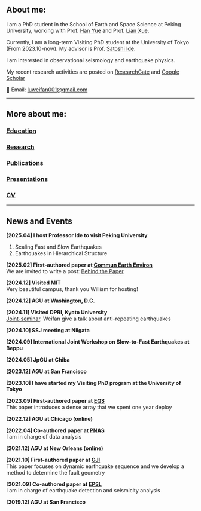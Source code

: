 ## About me:

 I am a PhD student in the School of Earth and Space Science at Peking University, working with Prof. [Han Yue](http://geophy.pku.edu.cn/pubtphp/yuehan/english/) and Prof. [Lian Xue](http://geophy.pku.edu.cn/people/xuelian/).  
 
Currently, I am a long-term Visiting PhD student at the University of Tokyo (From 2023.10-now). My advisor is Prof. [Satoshi Ide](https://www.s.u-tokyo.ac.jp/en/people/ide_satoshi/).
 
I am interested in observational seismology and earthquake physics. 

 My recent research activities are posted on [ResearchGate](https://www.researchgate.net/profile/Weifan-Lu-2) and [Google Scholar](https://scholar.google.com/citations?user=LBrFx5gAAAAJ&hl=en)
 
 📧 Email: [luweifan001@gmail.com](mailto:luweifan001@gmail.com)  



* * *
## More about me:  

### [Education](./education.html)  
### [Research](./research.html)  
### [Publications](./publications.html)  
### [Presentations](./presentations.html)  
### [CV](https://drive.google.com/file/d/17ScwUwI_Ry3lanT1lRuH2gtTJYCxF-KX/view?pli=1) 
* * *
## News and Events  

**[2025.04] I host Professor Ide to visit Peking University**
1. Scaling Fast and Slow Earthquakes
2. Earthquakes in Hierarchical Structure

**[2025.02] First-authored paper at [Commun Earth Environ](https://www.nature.com/articles/s43247-025-02138-y#citeas)**\
We are invited to write a post: [Behind the Paper](https://communities.springernature.com/posts/unraveling-the-cascading-rupture-of-northern-california-earthquakes)

**[2024.12] Visited MIT**  
Very beautiful campus, thank you William for hosting!

**[2024.12] AGU at Washington, D.C.** 

**[2024.11] Visited DPRI, Kyoto University**  
[Joint-seminar](https://eqhz.dpri.kyoto-u.ac.jp/topics/seminars/%E6%9D%B1%E5%A4%A7%E7%90%86%E4%BA%95%E5%87%BA%E7%A0%94%E3%81%A8%E3%81%AE%E5%90%88%E5%90%8C%E3%82%BB%E3%83%9F%E3%83%8A%E3%83%BC20241111.html#en). Weifan give a talk about anti-repeating earthquakes

**[2024.10] SSJ meeting at Niigata**  

**[2024.09] International Joint Workshop on Slow-to-Fast Earthquakes at Beppu**

**[2024.05] JpGU at Chiba** 

**[2023.12] AGU at San Francisco** 

**[2023.10] I have started my Visiting PhD program at the University of Tokyo** 

**[2023.09] First-authored paper at [EQS](https://www.equsci.org.cn/article/doi/10.1016/j.eqs.2023.11.001)**\
This paper introduces a dense array that we spent one year deploy

**[2022.12] AGU at Chicago (online)**

**[2022.04] Co-authored paper at [PNAS](https://www.pnas.org/doi/10.1073/pnas.2116445119)**\
I am in charge of data analysis

**[2021.12] AGU at New Orleans (online)**

**[2021.10] First-authored paper at [GJI](https://academic.oup.com/gji/article/228/3/1763/6413993?login=true)**\
This paper focuses on dynamic earthquake sequence and we develop a method to determine the fault geometry

**[2021.09] Co-authored paper at [EPSL](https://www.sciencedirect.com/science/article/pii/S0012821X21003216?via%3Dihub)**\
I am in charge of earthquake detection and seismicity analysis

**[2019.12] AGU at San Francisco**

